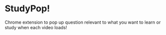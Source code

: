 # StudyPop!
Chrome extension to pop up question relevant to what you want to learn or study when each video loads!
